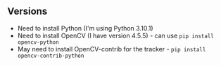 ## Versions

- Need to install Python (I'm using Python 3.10.1)
- Need to install OpenCV (I have version 4.5.5) - can use `pip install opencv-python`
- May need to install OpenCV-contrib for the tracker - `pip install opencv-contrib-python`


